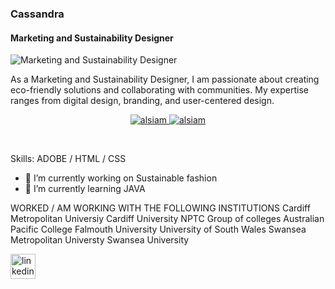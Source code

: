 ### Cassandra
#### Marketing and Sustainability Designer
![Marketing and Sustainability Designer](https://media.licdn.com/dms/image/C4D16AQHPyact2SVzpQ/profile-displaybackgroundimage-shrink_350_1400/0/1565158983566?e=1710979200&v=beta&t=WZdaFl2Bv4fAcHLRENmRi5x3hRatksPnMeHQW18z28c)

As a Marketing and Sustainability Designer, I am passionate about creating eco-friendly solutions and
collaborating with communities. My expertise ranges from digital design, branding, and user-centered design.

<p align="center">
 <a href="https://cassandramiles.co.uk" target="blank">
  <img src="https://img.shields.io/badge/Website-DC143C?style=for-the-badge&logo=medium&logoColor=white" alt="alsiam" />
 </a>
 <a href="https://linkedin.com/in/cassandrazoemiles" target="_blank">
  <img src="https://img.shields.io/badge/LinkedIn-0077B5?style=for-the-badge&logo=linkedin&logoColor=white" alt="alsiam"/>
 </a>
 <!-- <a href="https://dev.to/alsiam" target="_blank">
  <img src="https://img.shields.io/badge/dev.to-0A0A0A?style=for-the-badge&logo=dev.to&logoColor=white" alt="alsiam" />
 </a> -->

  </a> 
</p>
<br />

Skills: ADOBE / HTML / CSS

- 🔭 I’m currently working on Sustainable fashion 
- 🌱 I’m currently learning JAVA

WORKED / AM WORKING WITH THE FOLLOWING INSTITUTIONS 
Cardiff Metropolitan Universiy
Cardiff University
NPTC Group of colleges
Australian Pacific College
Falmouth University
University of South Wales
Swansea Metropolitan Universty
Swansea University

[<img src='https://cdn.jsdelivr.net/npm/simple-icons@3.0.1/icons/linkedin.svg' alt='linkedin' height='40'>](https://www.linkedin.com/in/www.linkedin.com/in/cassandrazoemiles/)  

